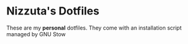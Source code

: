 # Nizzuta's Dotfiles
These are my **personal** dotfiles. They come with an installation script managed by GNU Stow

